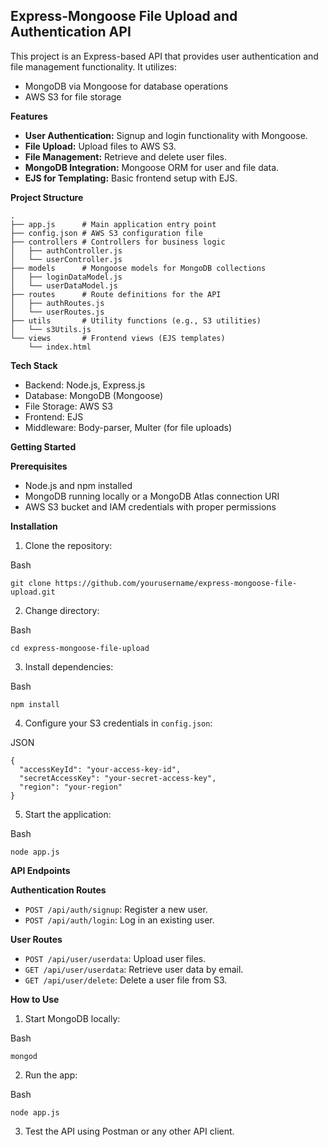## Express-Mongoose File Upload and Authentication API

This project is an Express-based API that provides user authentication and file management functionality. It utilizes:

- MongoDB via Mongoose for database operations
- AWS S3 for file storage

**Features**

- **User Authentication:** Signup and login functionality with Mongoose.
- **File Upload:** Upload files to AWS S3.
- **File Management:** Retrieve and delete user files.
- **MongoDB Integration:** Mongoose ORM for user and file data.
- **EJS for Templating:** Basic frontend setup with EJS.

**Project Structure**

```
.
├── app.js      # Main application entry point
├── config.json # AWS S3 configuration file
├── controllers # Controllers for business logic
│   ├── authController.js
│   └── userController.js
├── models      # Mongoose models for MongoDB collections
│   ├── loginDataModel.js
│   └── userDataModel.js
├── routes      # Route definitions for the API
│   ├── authRoutes.js
│   └── userRoutes.js
├── utils       # Utility functions (e.g., S3 utilities)
│   └── s3Utils.js
└── views       # Frontend views (EJS templates)
    └── index.html

```

**Tech Stack**

- Backend: Node.js, Express.js
- Database: MongoDB (Mongoose)
- File Storage: AWS S3
- Frontend: EJS
- Middleware: Body-parser, Multer (for file uploads)

**Getting Started**

**Prerequisites**

- Node.js and npm installed
- MongoDB running locally or a MongoDB Atlas connection URI
- AWS S3 bucket and IAM credentials with proper permissions

**Installation**

1.  Clone the repository:

Bash

```
git clone https://github.com/yourusername/express-mongoose-file-upload.git

```

2.  Change directory:

Bash

```
cd express-mongoose-file-upload

```

3.  Install dependencies:

Bash

```
npm install

```

4.  Configure your S3 credentials in `config.json`:

JSON

```
{
  "accessKeyId": "your-access-key-id",
  "secretAccessKey": "your-secret-access-key",
  "region": "your-region"
}

```

5.  Start the application:

Bash

```
node app.js

```

**API Endpoints**

**Authentication Routes**

- `POST /api/auth/signup`: Register a new user.
- `POST /api/auth/login`: Log in an existing user.

**User Routes**

- `POST /api/user/userdata`: Upload user files.
- `GET /api/user/userdata`: Retrieve user data by email.
- `GET /api/user/delete`: Delete a user file from S3.

**How to Use**

1.  Start MongoDB locally:

Bash

```
mongod

```

2.  Run the app:

Bash

```
node app.js

```

3.  Test the API using Postman or any other API client.
